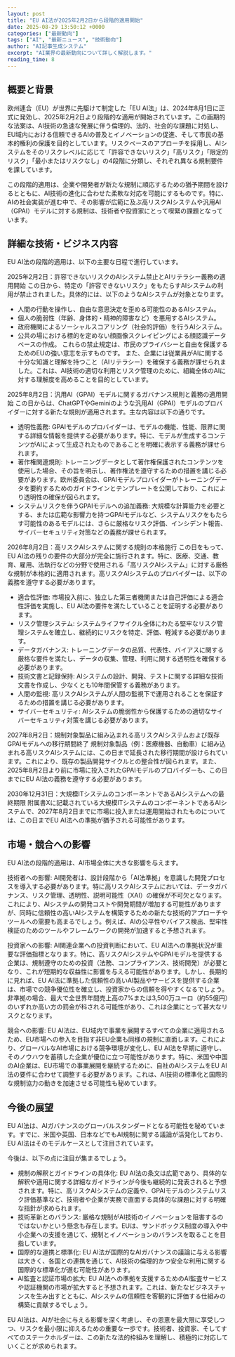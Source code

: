 ```yaml
---
layout: post
title: "EU AI法が2025年2月2日から段階的適用開始"
date: 2025-08-29 13:50:12 +0000
categories: ["最新動向"]
tags: ["AI", "最新ニュース", "技術動向"]
author: "AI記事生成システム"
excerpt: "AI業界の最新動向について詳しく解説します。"
reading_time: 8
---
```


## 概要と背景

欧州連合（EU）が世界に先駆けて制定した「EU AI法」は、2024年8月1日に正式に発効し、2025年2月2日より段階的な適用が開始されています。この画期的な法案は、AI技術の急速な発展に伴う倫理的、法的、社会的な課題に対処し、EU域内における信頼できるAIの普及とイノベーションの促進、そして市民の基本的権利の保護を目的としています。リスクベースのアプローチを採用し、AIシステムをそのリスクレベルに応じて「許容できないリスク」「高リスク」「限定的リスク」「最小またはリスクなし」の4段階に分類し、それぞれ異なる規制要件を課しています。

この段階的適用は、企業や開発者が新たな規制に順応するための猶予期間を設けるとともに、AI技術の進化に合わせた柔軟な対応を可能にするものです。特に、AIの社会実装が進む中で、その影響が広範に及ぶ高リスクAIシステムや汎用AI（GPAI）モデルに対する規制は、技術者や投資家にとって喫緊の課題となっています。

## 詳細な技術・ビジネス内容

EU AI法の段階的適用は、以下の主要な日程で進行しています。

2025年2月2日：許容できないリスクのAIシステム禁止とAIリテラシー義務の適用開始
この日から、特定の「許容できないリスク」をもたらすAIシステムの利用が禁止されました。具体的には、以下のようなAIシステムが対象となります。
*   人間の行動を操作し、自由な意思決定を歪める可能性のあるAIシステム。
*   個人の脆弱性（年齢、身体的・精神的障害など）を悪用するAIシステム。
*   政府機関によるソーシャルスコアリング（社会的評価）を行うAIシステム。
*   公共の場における標的を定めない顔画像スクレイピングによる顔認識データベースの作成。
これらの禁止規定は、市民のプライバシーと自由を保護するためのEUの強い意志を示すものです。
また、企業には従業員がAIに関する十分な知識と理解を持つこと（AIリテラシー）を確保する義務が課せられました。これは、AI技術の適切な利用とリスク管理のために、組織全体のAIに対する理解度を高めることを目的としています。

2025年8月2日：汎用AI（GPAI）モデルに関するガバナンス規則と義務の適用開始
この日からは、ChatGPTやGeminiのような汎用AI（GPAI）モデルのプロバイダーに対する新たな規則が適用されます。主な内容は以下の通りです。
*   透明性義務: GPAIモデルのプロバイダーは、モデルの機能、性能、限界に関する詳細な情報を提供する必要があります。特に、モデルが生成するコンテンツがAIによって生成されたものであることを明確に表示する義務が課せられます。
*   著作権関連規則: トレーニングデータとして著作権保護されたコンテンツを使用した場合、その旨を明示し、著作権法を遵守するための措置を講じる必要があります。欧州委員会は、GPAIモデルプロバイダーがトレーニングデータを要約するためのガイドラインとテンプレートを公開しており、これにより透明性の確保が図られます。
*   システムリスクを伴うGPAIモデルへの追加義務: 大規模な計算能力を必要とする、または広範な影響力を持つGPAIモデルなど、システムリスクをもたらす可能性のあるモデルには、さらに厳格なリスク評価、インシデント報告、サイバーセキュリティ対策などの義務が課せられます。

2026年8月2日：高リスクAIシステムに関する規則の本格施行
この日をもって、EU AI法の残りの要件の大部分が完全に施行されます。特に、医療、交通、教育、雇用、法執行などの分野で使用される「高リスクAIシステム」に対する厳格な規制が本格的に適用されます。高リスクAIシステムのプロバイダーは、以下の義務を遵守する必要があります。
*   適合性評価: 市場投入前に、独立した第三者機関または自己評価による適合性評価を実施し、EU AI法の要件を満たしていることを証明する必要があります。
*   リスク管理システム: システムライフサイクル全体にわたる堅牢なリスク管理システムを確立し、継続的にリスクを特定、評価、軽減する必要があります。
*   データガバナンス: トレーニングデータの品質、代表性、バイアスに関する厳格な要件を満たし、データの収集、管理、利用に関する透明性を確保する必要があります。
*   技術文書と記録保持: AIシステムの設計、開発、テストに関する詳細な技術文書を作成し、少なくとも10年間保管する義務があります。
*   人間の監視: 高リスクAIシステムが人間の監視下で運用されることを保証するための措置を講じる必要があります。
*   サイバーセキュリティ: AIシステムの脆弱性から保護するための適切なサイバーセキュリティ対策を講じる必要があります。

2027年8月2日：規制対象製品に組み込まれる高リスクAIシステムおよび既存GPAIモデルへの移行期間終了
規制対象製品（例：医療機器、自動車）に組み込まれる高リスクAIシステムには、この日まで延長された移行期間が設けられています。これにより、既存の製品開発サイクルとの整合性が図られます。また、2025年8月2日より前に市場に投入されたGPAIモデルのプロバイダーも、この日までにEU AI法の義務を遵守する必要があります。

2030年12月31日：大規模ITシステムのコンポーネントであるAIシステムへの最終期限
附属書Xに記載されている大規模ITシステムのコンポーネントであるAIシステムで、2027年8月2日までに市場に投入または運用開始されたものについては、この日までEU AI法への準拠が猶予される可能性があります。

## 市場・競合への影響

EU AI法の段階的適用は、AI市場全体に大きな影響を与えます。

技術者への影響:
AI開発者は、設計段階から「AI法準拠」を意識した開発プロセスを導入する必要があります。特に高リスクAIシステムにおいては、データガバナンス、リスク管理、透明性、説明可能性（XAI）の確保が不可欠となります。これにより、AIシステムの開発コストや開発期間が増加する可能性がありますが、同時に信頼性の高いAIシステムを構築するための新たな技術的アプローチやツールへの需要も高まるでしょう。例えば、AIの公平性やバイアス検出、堅牢性検証のためのツールやフレームワークの開発が加速すると予想されます。

投資家への影響:
AI関連企業への投資判断において、EU AI法への準拠状況が重要な評価指標となります。特に、高リスクAIシステムやGPAIモデルを提供する企業は、規制遵守のための投資（法務、コンプライアンス、技術開発）が必要となり、これが短期的な収益性に影響を与える可能性があります。しかし、長期的に見れば、EU AI法に準拠した信頼性の高いAI製品やサービスを提供する企業は、市場での競争優位性を確立し、投資家からの信頼を得やすくなるでしょう。非準拠の場合、最大で全世界年間売上高の7%または3,500万ユーロ（約55億円）のいずれか高い方の罰金が科される可能性があり、これは企業にとって甚大なリスクとなります。

競合への影響:
EU AI法は、EU域内で事業を展開するすべての企業に適用されるため、EU市場への参入を目指す非EU企業も同様の規制に直面します。これにより、グローバルなAI市場における競争環境が変化し、EU AI法を早期に遵守し、そのノウハウを蓄積した企業が優位に立つ可能性があります。特に、米国や中国のAI企業は、EU市場での事業展開を継続するために、自社のAIシステムをEU AI法の要件に合わせて調整する必要があります。これは、AI技術の標準化と国際的な規制協力の動きを加速させる可能性も秘めています。

## 今後の展望

EU AI法は、AIガバナンスのグローバルスタンダードとなる可能性を秘めています。すでに、米国や英国、日本などでもAI規制に関する議論が活発化しており、EU AI法はそのモデルケースとして注目されています。

今後は、以下の点に注目が集まるでしょう。
*   規制の解釈とガイドラインの具体化: EU AI法の条文は広範であり、具体的な解釈や適用に関する詳細なガイドラインが今後も継続的に発表されると予想されます。特に、高リスクAIシステムの定義や、GPAIモデルのシステムリスク評価基準など、技術者や企業が実務で直面する具体的な課題に対する明確な指針が求められます。
*   技術革新とのバランス: 厳格な規制がAI技術のイノベーションを阻害するのではないかという懸念も存在します。EUは、サンドボックス制度の導入や中小企業への支援を通じて、規制とイノベーションのバランスを取ることを目指しています。
*   国際的な連携と標準化: EU AI法が国際的なAIガバナンスの議論に与える影響は大きく、各国との連携を通じて、AI技術の倫理的かつ安全な利用に関する国際的な標準化が進む可能性があります。
*   AI監査と認証市場の拡大: EU AI法への準拠を支援するためのAI監査サービスや認証機関の市場が拡大すると予想されます。これは、新たなビジネスチャンスを生み出すとともに、AIシステムの信頼性を客観的に評価する仕組みの構築に貢献するでしょう。

EU AI法は、AIが社会に与える影響を深く考慮し、その恩恵を最大限に享受しつつ、リスクを最小限に抑えるための重要な一歩です。技術者、投資家、そしてすべてのステークホルダーは、この新たな法的枠組みを理解し、積極的に対応していくことが求められます。
